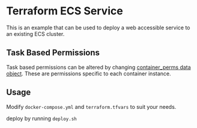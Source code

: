 # Terraform ECS Service

This is an example that can be used to deploy a web accessible service to an existing ECS cluster.

## Task Based Permissions

Task based permissions can be altered by changing [container_perms data object](/modules/ecs_polic_instance_policy.tf).
These are permissions specific to each container instance.

## Usage

Modify `docker-compose.yml` and `terraform.tfvars` to suit your needs. 

deploy by running `deploy.sh`

